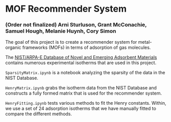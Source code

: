 # MOF Recommender System
### (Order not finalized) Arni Sturluson, Grant McConachie, Samuel Hough, Melanie Huynh, Cory Simon

The goal of this project is to create a recommender system for metal-organic frameworks (MOFs) in terms of adsorption of gas molecules.

The [NIST/ARPA-E Database of Novel and Emerging Adsorbent Materials](https://adsorbents.nist.gov/isodb/index.php#home) contains numerous experimental isotherms that are used in this project.

`SparsityMatrix.ipynb` is a notebook analyzing the sparsity of the data in the NIST Database.

`HenryMatrix.ipynb` grabs the isotherm data from the NIST Database and constructs a fully formed matrix that is used for the recommender system.

`HenryFitting.ipynb` tests various methods to fit the Henry constants. Within, we use a set of 24 adsorption isotherms that we have manually fitted to compare the different methods.
